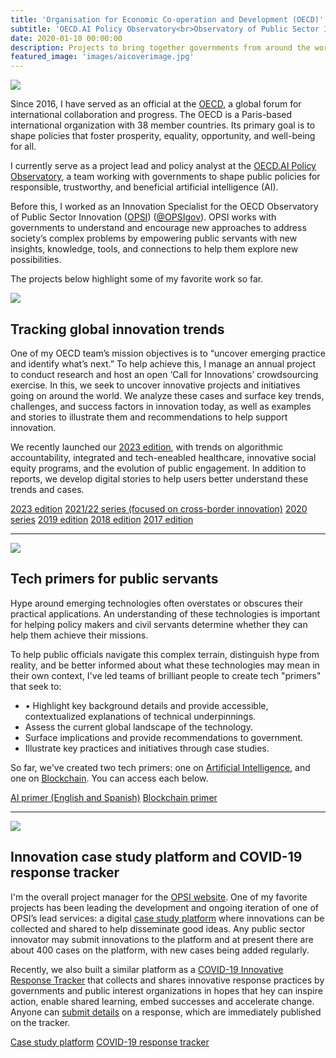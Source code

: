 ```yaml
---
title: 'Organisation for Economic Co-operation and Development (OECD)'
subtitle: 'OECD.AI Policy Observatory<br>Observatory of Public Sector Innovation (OPSI)'
date: 2020-01-10 00:00:00
description: Projects to bring together governments from around the world and to work with them to understand apply new technologies and methods.
featured_image: 'images/aicoverimage.jpg'
---
```


![]({{site.baseurl}}/images/oecdlogo.png)

Since 2016, I have served as an official at the [OECD](https://oecd.org), a global forum for international collaboration and progress. The OECD is a Paris-based international organization with 38 member countries. Its primary goal is to shape policies that foster prosperity, equality, opportunity, and well-being for all.

I currently serve as a project lead and policy analyst at the [OECD.AI Policy Observatory](https://oecd.ai), a team working with governments to shape public policies for responsible, trustworthy, and beneficial artificial intelligence (AI).

Before this, I worked as an Innovation Specialist for the OECD Observatory of Public Sector Innovation ([OPSI](https://oecd-opsi.org)) ([@OPSIgov](https://twitter.com/OPSIgov)). OPSI works with governments to understand and encourage new approaches to address society’s complex problems by empowering public servants with new insights, knowledge, tools, and connections to help them explore new possibilities. 

The projects below highlight some of my favorite work so far.

![]({{site.baseurl}}/images/trends23report.jpeg)

## Tracking global innovation trends

One of my OECD team’s mission objectives is to “uncover emerging practice and identify what’s next.” To help achieve this, I manage an annual project to conduct research and host an open ‘Call for Innovations’ crowdsourcing exercise. In this, we seek to uncover innovative projects and initiatives going on around the world. We analyze these cases and surface key trends, challenges, and success factors in innovation today, as well as examples and stories to illustrate them and recommendations to help support innovation.

We recently launched our [2023 edition](https://oe.cd/trends2023), with trends on algorithmic accountability, integrated and tech-eneabled healthcare, innovative social equity programs, and the evolution of public engagement. In addition to reports, we develop digital stories to help users better understand these trends and cases. 

<a href="https://oe.cd/trends2023" class="button button--large">2023 edition</a> <a href="https://cross-border.oecd-opsi.org" class="button button--large">2021/22 series (focused on cross-border innovation)</a> <a href="https://trends.oecd-opsi.org" class="button button--large">2020 series</a> <a href="https://trends2019.oecd-opsi.org" class="button button--large">2019 edition</a> <a href="http://www.oecd.org/gov/innovative-government/innovation2018.htm" class="button button--large">2018 edition</a> <a href="http://www.oecd.org/gov/innovative-government/embracing-innovation-in-government-global-trends.htm" class="button button--large">2017 edition</a>

---

![]({{site.baseurl}}/images/aiprimer.png)

## Tech primers for public servants

Hype around emerging technologies often overstates or obscures their practical applications. An understanding of these technologies is important for helping policy makers and civil servants determine whether they can help them achieve their missions.

To help public officials navigate this complex terrain, distinguish hype from reality, and be better informed about what these technologies may mean in their own context, I've led teams of brilliant people to create tech "primers" that seek to: 
* •	Highlight key background details and provide accessible, contextualized explanations of technical underpinnings.
* Assess the current global landscape of the technology.
* Surface implications and provide recommendations to government.
* Illustrate key practices and initiatives through case studies.

So far, we've created two tech primers: one on [Artificial Intelligence](https://oecd-opsi.org/ai-primer-blog/), and one on [Blockchain](https://oecd-opsi.org/new-opsi-guide-to-blockchain-in-the-public-sector/). You can access each below.

<a href="https://oe.cd/helloworld" class="button button--large">AI primer (English and Spanish)</a> <a href="https://oecd-opsi.org/new-opsi-guide-to-blockchain-in-the-public-sector" class="button button--large">Blockchain primer</a> 

---

![]({{site.baseurl}}/images/casestudyplatform.png)

## Innovation case study platform and COVID-19 response tracker

I'm the overall project manager for the [OPSI website](https://oecd-opsi.org). One of my favorite projects has been leading the development and ongoing iteration of one of OPSI’s lead services: a digital [case study platform](https://oecd-opsi.org/innovations) where innovations can be collected and shared to help disseminate good ideas. Any public sector innovator may submit innovations to the platform and at present there are about 400 cases on the platform, with new cases being added regularly.

Recently, we also built a similar platform as a [COVID-19 Innovative Response Tracker](https://oecd-opsi.org/covid-response) that collects and shares innovative response practices by governments and public interest organizations in hopes that hey can inspire action, enable shared learning, embed
successes and accelerate change. Anyone can [submit details](https://oecd-opsi.org/covid-response-form) on a response, which are immediately published on the tracker. 

<a href="https://oecd-opsi.org/innovations" class="button button--large">Case study platform</a> <a href="https://oecd-opsi.org/covid-response" class="button button--large">COVID-19 response tracker</a> 
